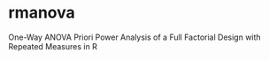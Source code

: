 # rmanova
One-Way ANOVA Priori Power Analysis of a Full Factorial Design with Repeated Measures in R
